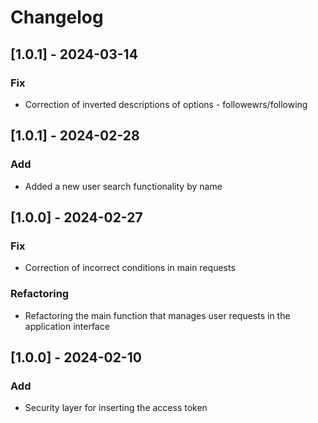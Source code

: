 # Changelog

## [1.0.1] - 2024-03-14

### Fix

- Correction of inverted descriptions of options - followewrs/following

## [1.0.1] - 2024-02-28

### Add

- Added a new user search functionality by name

## [1.0.0] - 2024-02-27

### Fix

- Correction of incorrect conditions in main requests

### Refactoring

- Refactoring the main function that manages user requests in the application interface

## [1.0.0] - 2024-02-10

### Add

- Security layer for inserting the access token


